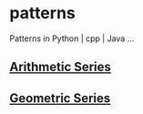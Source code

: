 # patterns
Patterns in Python | cpp | Java ...

[Arithmetic Series](arithmetic_series/arithmetic_series_codes.ipynb)
---
[Geometric Series](geometric_series/geometric_series_codes.ipynb)
---